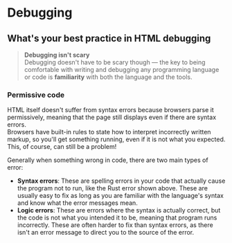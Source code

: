 # Debugging

## What's your best practice in HTML debugging

> **Debugging isn't scary**  
> Debugging doesn't have to be scary though — the key to being comfortable with writing and debugging any programming language or code is **familiarity** with both the language and the tools.

### Permissive code

HTML itself doesn't suffer from syntax errors because browsers parse it permissively, meaning that the page still displays even if there are syntax errors.   
Browsers have built-in rules to state how to interpret incorrectly written markup, so you'll get something running, even if it is not what you expected. This, of course, can still be a problem!

Generally when something wrong in code, there are two main types of error:

* **Syntax errors**: These are spelling errors in your code that actually cause the program not to run, like the Rust error shown above. These are usually easy to fix as long as you are familiar with the language's syntax and know what the error messages mean.
* **Logic errors**: These are errors where the syntax is actually correct, but the code is not what you intended it to be, meaning that program runs incorrectly. These are often harder to fix than syntax errors, as there isn't an error message to direct you to the source of the error.



